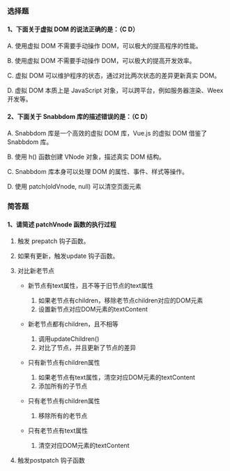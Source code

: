 ### 选择题
#### 1、下面关于虚拟 DOM 的说法正确的是：（C D）
A. 使用虚拟 DOM 不需要手动操作 DOM，可以极大的提高程序的性能。

B. 使用虚拟 DOM 不需要手动操作 DOM，可以极大的提高开发效率。

C. 虚拟 DOM 可以维护程序的状态，通过对比两次状态的差异更新真实 DOM。

D. 虚拟 DOM 本质上是 JavaScript 对象，可以跨平台，例如服务器渲染、Weex 开发等。

#### 2、下面关于 Snabbdom 库的描述错误的是：（C D）
A. Snabbdom 库是一个高效的虚拟 DOM 库，Vue.js 的虚拟 DOM 借鉴了 Snabbdom 库。

B. 使用 h() 函数创建 VNode 对象，描述真实 DOM 结构。

C. Snabbdom 库本身可以处理 DOM 的属性、事件、样式等操作。

D. 使用 patch(oldVnode, null) 可以清空页面元素

### 简答题
#### 1、请简述 patchVnode 函数的执行过程

1. 触发 prepatch 钩子函数。
2. 如果有更新，触发update 钩子函数。
3. 对比新老节点
    - 新节点有text属性，且不等于旧节点的text属性
        1. 如果老节点有children，移除老节点children对应的DOM元素
        2. 设置新节点对应DOM元素的textContent

    - 新老节点都有children，且不相等
        1. 调用updateChildren()
        2. 对比了节点，并且更新了节点的差异

    - 只有新节点有children属性
        1. 如果老节点有text属性，清空对应DOM元素的textContent
        2. 添加所有的子节点

    - 只有老节点有children属性
        1. 移除所有的老节点

    - 只有老节点有text属性
        1. 清空对应DOM元素的textContent

4. 触发postpatch 钩子函数